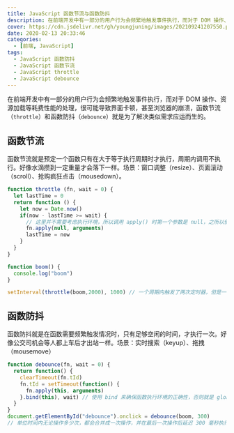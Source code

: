 ```yaml
---
title: JavaScript 函数节流与函数防抖
description: 在前端开发中有一部分的用户行为会频繁地触发事件执行，而对于 DOM 操作、资源加载等耗费性能的处理，很可能导致界面卡顿，甚至浏览器的崩溃，JavaScript 函数节流与函数防抖就是为了解决类似需求应运而生的。
cover: https://cdn.jsdelivr.net/gh/youngjuning/images/202109241207550.png
date: 2020-02-13 20:33:46
categories:
  - [前端, JavaScript]
tags:
  - JavaScript 函数防抖
  - JavaScript 函数节流
  - JavaScript throttle
  - JavaScript debounce
---
```


<ins class="adsbygoogle" style="display:block; text-align:center;"  data-ad-layout="in-article" data-ad-format="fluid" data-ad-client="ca-pub-7962287588031867" data-ad-slot="2542544532"></ins><script> (adsbygoogle = window.adsbygoogle || []).push({});</script>


在前端开发中有一部分的用户行为会频繁地触发事件执行，而对于 DOM 操作、资源加载等耗费性能的处理，很可能导致界面卡顿，甚至浏览器的崩溃，函数节流（`throttle`）和函数防抖（`debounce`）就是为了解决类似需求应运而生的。

## 函数节流

函数节流就是预定一个函数只有在大于等于执行周期时才执行，周期内调用不执行。好像水滴攒到一定重量才会落下一样。场景：窗口调整（resize）、页面滚动（scroll）、抢购疯狂点击（mousedown）。

```js
function throttle (fn, wait = 0) {
  let lastTime = 0
  return function () {
    let now = Date.now()
    if(now - lastTime >= wait) {
      // 这里并不需要考虑执行环境，所以调用 apply() 时第一个参数是 null，之所以使用 apply 传递参数，是因为第二个参数可以是 arguments 对象
      fn.apply(null, arguments)
      lastTime = now
    }
  }
}

function boom() {
  console.log("boom")
}

setInterval(throttle(boom,2000), 1000) // 一个周期内触发了两次定时器，但是一个周期内只会执行一次 boom 方法。
```

## 函数防抖

函数防抖就是在函数需要频繁触发情况时，只有足够空闲的时间，才执行一次。好像公交司机会等人都上车后才出站一样。场景：实时搜索（keyup）、拖拽（mousemove）

```js
function debounce(fn, wait = 0) {
  return function() {
    clearTimeout(fn.tId)
    fn.tId = setTimeout(function() {
      fn.apply(this, arguments)
    }.bind(this), wait) // 使用 bind 来确保函数执行环境的正确性，否则就是 global 了
  }
}
document.getElementById("debounce").onclick = debounce(boom, 300)
// 单位时间内无论操作多少次，都会合并成一次操作，并在最后一次操作后延迟 300 毫秒执行
```
